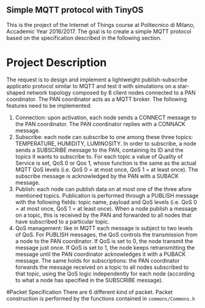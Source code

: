 ## Simple MQTT protocol with TinyOS
This is the project of the Internet of Things course at Politecnico di Milano, Accademic Year 2016/2017. The goal is to create a simple MQTT protocol based on the specification described in the following section.

# Project Description
The request is to design and implement a lightweight publish-subscribe applicatio protocol similar to MQTT and test it with simulations on a star-shaped network topology composed by 8 client nodes connected to a PAN coordinator.  The PAN coordinator acts as a MQTT broker.
The following features need to be implemented:

1. Connection: upon activation, each node sends a CONNECT message to the PAN coordinator. The PAN coordinator replies with a CONNACK message.
2. Subscribe: each node can subscribe to one among these three topics: TEMPERATURE, HUMIDITY, LUMINOSITY. In order to subscribe, a node sends a SUBSCRIBE message to the PAN, containing its ID and the topics it wants to subscribe to. For each topic a value of Quality of Service is set, QoS 0 or Qos 1, whose function is the same as the actual MQTT QoS levels (i.e. QoS 0 = at most once, QoS 1 = at least once). The subscribe message is acknowledged by the PAN with a SUBACK message.
3. Publish: each node can publish data on at most one of the three afore mentioned topics. Publication is performed through a PUBLISH message with the following fields: topic name, payload and QoS levels (i.e. QoS 0 = at most once, QoS 1 = at least once). When a node publish a message on a topic, this is received by the PAN and forwarded to all nodes that have subscribed to a particular topic.
4.  QoS management: like in MQTT each message is subject to two levels of QoS. For PUBLISH messages, the QoS controls the transmission from a node to the PAN coordinator. If QoS is set to 0, the node transmit the message just once. If QoS is set to 1, the node keeps retransmitting the message until the PAN coordinator acknowledges it with a PUBACK message. The same holds for subscriptions: the PAN coordinator forwards the message received on a topic to all nodes subscribed to that topic, using the QoS logic independently for each node (according to what a node has specified in the SUBSCRIBE message).

#Packet Specification
There are 6 different kind of packet. Packet construction is performed by the functions contained in `commons/Commons.h`
